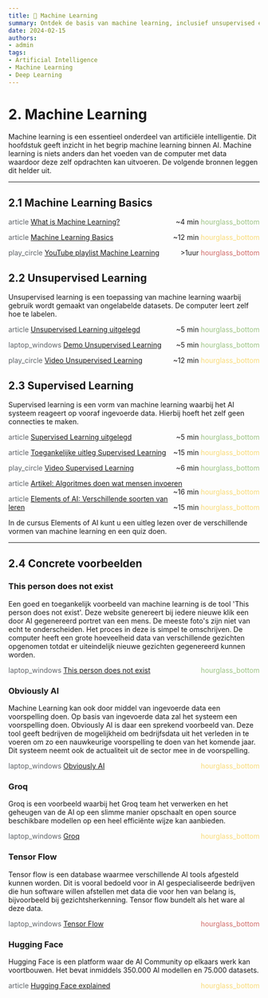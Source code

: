 ```yaml
---
title: 🤖 Machine Learning
summary: Ontdek de basis van machine learning, inclusief unsupervised en supervised learning, met concrete voorbeelden en bronnen.
date: 2024-02-15
authors:
- admin
tags:
- Artificial Intelligence
- Machine Learning
- Deep Learning
---
```


# 2. Machine Learning

Machine learning is een essentieel onderdeel van artificiële intelligentie. Dit hoofdstuk geeft inzicht in het begrip machine learning binnen AI. Machine learning is niets anders dan het voeden van de computer met data waardoor deze zelf opdrachten kan uitvoeren. De volgende bronnen leggen dit helder uit.

---

## 2.1 Machine Learning Basics

<span class="material-symbols-outlined" style="color: #5f6368;">article</span> [What is Machine Learning?](https://example.com/what-is-machine-learning) <span style="float: right;">~4 min <span class="material-symbols-outlined" style="color: #9DC384;">hourglass_bottom</span></span>

<span class="material-symbols-outlined" style="color: #5f6368;">article</span> [Machine Learning Basics](https://example.com/machine-learning-basics) <span style="float: right;">~12 min <span class="material-symbols-outlined" style="color: #F9DB78;">hourglass_bottom</span></span>

<span class="material-symbols-outlined" style="color: #5f6368;">play_circle</span> [YouTube playlist Machine Learning](https://example.com/youtube-machine-learning) <span style="float: right;">>1uur <span class="material-symbols-outlined" style="color: #D16D6A;">hourglass_bottom</span></span>

## 2.2 Unsupervised Learning

Unsupervised learning is een toepassing van machine learning waarbij gebruik wordt gemaakt van ongelabelde datasets. De computer leert zelf hoe te labelen.

<span class="material-symbols-outlined" style="color: #5f6368;">article</span> [Unsupervised Learning uitgelegd](https://example.com/unsupervised-learning-explained) <span style="float: right;">~5 min <span class="material-symbols-outlined" style="color: #9DC384;">hourglass_bottom</span></span>

<span class="material-symbols-outlined" style="color: #5f6368;">laptop_windows</span> [Demo Unsupervised Learning](https://example.com/unsupervised-learning-demo) <span style="float: right;">~5 min <span class="material-symbols-outlined" style="color: #9DC384;">hourglass_bottom</span></span>

<span class="material-symbols-outlined" style="color: #5f6368;">play_circle</span> [Video Unsupervised Learning](https://example.com/unsupervised-learning-video) <span style="float: right;">~12 min <span class="material-symbols-outlined" style="color: #F9DB78;">hourglass_bottom</span></span>

## 2.3 Supervised Learning

Supervised learning is een vorm van machine learning waarbij het AI systeem reageert op vooraf ingevoerde data. Hierbij hoeft het zelf geen connecties te maken.

<span class="material-symbols-outlined" style="color: #5f6368;">article</span> [Supervised Learning uitgelegd](https://example.com/supervised-learning-explained) <span style="float: right;">~5 min <span class="material-symbols-outlined" style="color: #9DC384;">hourglass_bottom</span></span>

<span class="material-symbols-outlined" style="color: #5f6368;">article</span> [Toegankelijke uitleg Supervised Learning](https://example.com/supervised-learning-accessible) <span style="float: right;">~15 min <span class="material-symbols-outlined" style="color: #F9DB78;">hourglass_bottom</span></span>

<span class="material-symbols-outlined" style="color: #5f6368;">play_circle</span> [Video Supervised Learning](https://example.com/supervised-learning-video) <span style="float: right;">~6 min <span class="material-symbols-outlined" style="color: #9DC384;">hourglass_bottom</span></span>

<span class="material-symbols-outlined" style="color: #5f6368;">article</span> [Artikel: Algoritmes doen wat mensen invoeren](https://example.com/algorithms-human-input) <span style="float: right;">~16 min <span class="material-symbols-outlined" style="color: #F9DB78;">hourglass_bottom</span></span>

<span class="material-symbols-outlined" style="color: #5f6368;">article</span> [Elements of AI: Verschillende soorten van leren](https://example.com/elements-of-ai-learning-types) <span style="float: right;">~15 min <span class="material-symbols-outlined" style="color: #F9DB78;">hourglass_bottom</span></span>

In de cursus Elements of AI kunt u een uitleg lezen over de verschillende vormen van machine learning en een quiz doen.

---

## 2.4 Concrete voorbeelden

### This person does not exist

Een goed en toegankelijk voorbeeld van machine learning is de tool 'This person does not exist'. Deze website genereert bij iedere nieuwe klik een door AI gegenereerd portret van een mens. De meeste foto's zijn niet van echt te onderscheiden. Het proces in deze is simpel te omschrijven. De computer heeft een grote hoeveelheid data van verschillende gezichten opgenomen totdat er uiteindelijk nieuwe gezichten gegenereerd kunnen worden.

<span class="material-symbols-outlined" style="color: #5f6368;">laptop_windows</span> [This person does not exist](https://example.com/this-person-does-not-exist) <span style="float: right;"><span class="material-symbols-outlined" style="color: #9DC384;">hourglass_bottom</span></span>

### Obviously AI

Machine Learning kan ook door middel van ingevoerde data een voorspelling doen. Op basis van ingevoerde data zal het systeem een voorspelling doen. Obviously AI is daar een sprekend voorbeeld van. Deze tool geeft bedrijven de mogelijkheid om bedrijfsdata uit het verleden in te voeren om zo een nauwkeurige voorspelling te doen van het komende jaar. Dit systeem neemt ook de actualiteit uit de sector mee in de voorspelling.

<span class="material-symbols-outlined" style="color: #5f6368;">laptop_windows</span> [Obviously AI](https://example.com/obviously-ai) <span style="float: right;"><span class="material-symbols-outlined" style="color: #F9DB78;">hourglass_bottom</span></span>

### Groq

Groq is een voorbeeld waarbij het Groq team het verwerken en het geheugen van de AI op een slimme manier opschaalt en open source beschikbare modellen op een heel efficiënte wijze kan aanbieden.

<span class="material-symbols-outlined" style="color: #5f6368;">laptop_windows</span> [Groq](https://example.com/groq) <span style="float: right;"><span class="material-symbols-outlined" style="color: #F9DB78;">hourglass_bottom</span></span>

### Tensor Flow

Tensor flow is een database waarmee verschillende AI tools afgesteld kunnen worden. Dit is vooral bedoeld voor in AI gespecialiseerde bedrijven die hun software willen afstellen met data die voor hen van belang is, bijvoorbeeld bij gezichtsherkenning. Tensor flow bundelt als het ware al deze data.

<span class="material-symbols-outlined" style="color: #5f6368;">laptop_windows</span> [Tensor Flow](https://example.com/tensor-flow) <span style="float: right;"><span class="material-symbols-outlined" style="color: #D16D6A;">hourglass_bottom</span></span>

### Hugging Face

Hugging Face is een platform waar de AI Community op elkaars werk kan voortbouwen. Het bevat inmiddels 350.000 AI modellen en 75.000 datasets.

<span class="material-symbols-outlined" style="color: #5f6368;">article</span> [Hugging Face explained](https://example.com/hugging-face-explained) <span style="float: right;"><span class="material-symbols-outlined" style="color: #F9DB78;">hourglass_bottom</span></span>